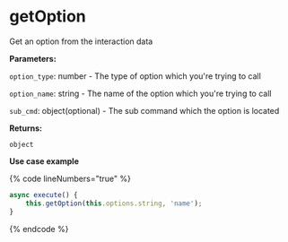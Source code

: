 # getOption

Get an option from the interaction data

**Parameters:**

`option_type`: number - The type of option which you're trying to call

`option_name`: string - The name of the option which you're trying to call

`sub_cmd`: object(optional) - The sub command which the option is located

**Returns:**

`object`



**Use case example**

{% code lineNumbers="true" %}
```javascript
async execute() {
    this.getOption(this.options.string, 'name');
}
```
{% endcode %}

